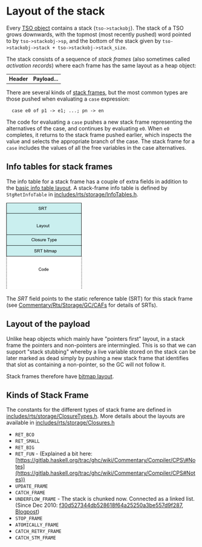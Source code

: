 # Layout of the stack


Every [TSO object](commentary/rts/heap-objects#thread-state-objects) contains a stack (`tso->stackobj`).  The stack of a TSO grows downwards, with the topmost (most recently pushed) word pointed to by `tso->stackobj->sp`, and the bottom of the stack given by `tso->stackobj->stack + tso->stackobj->stack_size`.


The stack consists of a sequence of *stack frames* (also sometimes called *activation records*) where each frame has the same layout as a heap object:

<table><tr><th> Header </th>
<th> Payload... 
</th></tr></table>


There are several kinds of [stack frames](commentary/rts/storage/stack#kinds-of-stack-frame), but the most common types are those pushed when evaluating a `case` expression:

```wiki
  case e0 of p1 -> e1; ...; pn -> en 
```


The code for evaluating a `case` pushes a new stack frame representing the alternatives of the case, and continues by evaluating `e0`.  When `e0` completes, it returns to the stack frame pushed earlier, which inspects the value and selects the appropriate branch of the case.  The stack frame for a `case` includes the values of all the free variables in the case alternatives.

## Info tables for stack frames


The info table for a stack frame has a couple of extra fields in addition to the [basic info table layout](commentary/rts/heap-objects#info-tables).  A stack-frame info table is defined by `StgRetInfoTable` in [includes/rts/storage/InfoTables.h](https://gitlab.haskell.org/ghc/ghc/blob/master/includes/rts/storage/InfoTables.h).

![](ret-itbl-no-rv.png)


The *SRT* field points to the static reference table (SRT) for this stack frame (see [Commentary/Rts/Storage/GC/CAFs](commentary/rts/storage/gc/CAFs) for details of SRTs).

## Layout of the payload


Unlike heap objects which mainly have "pointers first" layout, in a stack frame the pointers and non-pointers are intermingled.  This is so that we can support "stack stubbing" whereby a live variable stored on the stack can be later marked as dead simply by pushing a new stack frame that identifies that slot as containing a non-pointer, so the GC will not follow it.


Stack frames therefore have [bitmap layout](commentary/rts/heap-objects#bitmap-layout).

## Kinds of Stack Frame


The constants for the different types of stack frame are defined in [includes/rts/storage/ClosureTypes.h](https://gitlab.haskell.org/ghc/ghc/blob/master/includes/rts/storage/ClosureTypes.h).  More details about the layouts are available in [includes/rts/storage/Closures.h](https://gitlab.haskell.org/ghc/ghc/blob/master/includes/rts/storage/Closures.h)

- `RET_BCO`
- `RET_SMALL`
- `RET_BIG`
- `RET_FUN` - (Explained a bit here: [https://gitlab.haskell.org/trac/ghc/wiki/Commentary/Compiler/CPS\#Notes](https://gitlab.haskell.org/trac/ghc/wiki/Commentary/Compiler/CPS#Notes))
- `UPDATE_FRAME`
- `CATCH_FRAME`
- `UNDERFLOW_FRAME` - The stack is chunked now. Connected as a linked list. (Since Dec 2010: [f30d527344db528618f64a25250a3be557d9f287](/trac/ghc/changeset/f30d527344db528618f64a25250a3be557d9f287/ghc),  [Blogpost](https://ghc.haskell.org/trac/ghc/blog/stack-chunks))
- `STOP_FRAME`
- `ATOMICALLY_FRAME`
- `CATCH_RETRY_FRAME`
- `CATCH_STM_FRAME`
